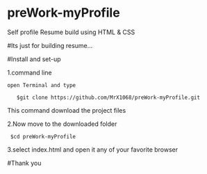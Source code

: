 # preWork-myProfile
Self profile Resume build using HTML &amp; CSS 

#Its just for building resume...

#Install and set-up
 
 1.command line
    
    open Terminal and type 
       
       $git clone https://github.com/MrX1068/preWork-myProfile.git
  
  This command download the project files


2.Now move to the downloaded folder
     
     $cd preWork-myProfile


3.select index.html and open it any of your favorite browser


#Thank you

